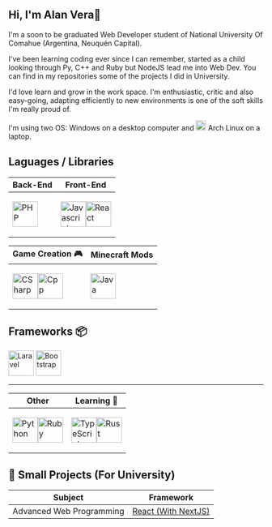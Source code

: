 ## Hi, I'm Alan Vera👋 
I'm a soon to be graduated Web Developer student of National University Of Comahue (Argentina, Neuquén Capital).

I've been learning coding ever since I can remember, started as a child looking through Py, C++ and Ruby but NodeJS lead me into Web Dev. You can find in my repositories some of the projects I did in University.

I'd love learn and grow in the work space. I'm enthusiastic, critic and also easy-going, adapting efficiently to new environments is one of the soft skills I'm really proud of.

I'm using two OS: Windows on a desktop computer and <img src="https://github.com/veraAlan/veraAlan/assets/93807967/ed992a4c-5dcb-4658-a8d2-57aadbe6fef2" alt="PHP" height="20" width="20" /> Arch Linux on a laptop.

## Laguages / Libraries

| Back-End | Front-End |
|-----|-----------|
| <p align='left'><img src="https://github.com/veraAlan/veraAlan/assets/93807967/d3e7a09e-00f3-4ed8-99bf-b003d7b70c53" alt="PHP" height="50" width="50" /></p> | <p align='left'><img src="https://github.com/veraAlan/veraAlan/assets/93807967/67da5bab-db20-41c8-b576-e499eddf5aad" alt="Javascript" height="50" width="50" /><img src="https://github.com/veraAlan/veraAlan/assets/93807967/dab51da2-4007-4355-9688-ab415fbc2730" alt="React" height="50" width="50" /></p> |

| Game Creation 🎮 | Minecraft Mods |
|-----|-----------|
| <p align='left'><img src="https://github.com/veraAlan/veraAlan/assets/93807967/be2ec622-22f9-4052-aac8-644014228737" alt="CSharp" height="50" width="50" /><img src="https://github.com/veraAlan/veraAlan/assets/93807967/fdc43e43-10ee-429a-b1a3-d62ea36f1bd2" alt="Cpp" height="50" width="50" /></p> | <img src="https://github.com/veraAlan/veraAlan/assets/93807967/84d35b46-6615-485e-ab04-f87d14e5eeeb" alt="Java" height="50" width="50" /> |

## Frameworks 📦
<p align='left'>
  <img src="https://github.com/veraAlan/veraAlan/assets/93807967/08aaaabd-1be7-4f35-b487-72f11123ddbe" alt="Laravel" height="50" width="50" />
  <img src="https://github.com/veraAlan/veraAlan/assets/93807967/651571af-ede1-43e7-90b1-e9219f4833c6" alt="Bootstrap" height="50" width="50" />
</p>

---
| Other | Learning 👀 |
|-----|-----------|
| <p align='left'><img src="https://github.com/veraAlan/veraAlan/assets/93807967/15a6edd2-8fe5-4d40-be27-af112798e9c5" alt="Python" height="50" width="50" /><img src="https://github.com/veraAlan/veraAlan/assets/93807967/1334ff95-19e9-4a67-bb19-b37139cefc20" alt="Ruby" height="50" width="50" /></p> | <p align='left'><img src="https://github.com/veraAlan/veraAlan/assets/93807967/07f32e8b-7d0c-463f-ba7d-27c15eecd0c1" alt="TypeScript" height="50" width="50" /><img src="https://github.com/veraAlan/veraAlan/assets/93807967/f945183b-76f8-4e17-a605-16021c1fb434" alt="Rust" height="50" width="50" /></p> |

## 🌱 Small Projects (For University)
| Subject | Framework |
|-----|-----------|
| Advanced Web Programming | [React (With NextJS)](https://github.com/veraAlan/PWA-Restaurant) |
